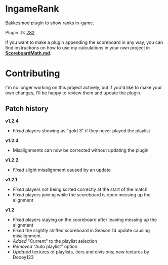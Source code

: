 
# IngameRank
Bakkesmod plugin to show ranks in-game.

Plugin ID: [282](https://bakkesplugins.com/plugins/view/282)

If you want to make a plugin appending the scoreboard in any way, you can find instructions on how to use my calculations in your own project in [**ScoreboardMath.md**]().


# Contributing

I'm no longer working on this project actively, but if you'd like to make your own changes, I'll be happy to review them and update the plugin.

## Patch history

**v1.2.4**

 - *Fixed* players showing as "gold 3" if they never played the playlist

**v1.2.3**

 - Misalignments can now be corrected without updating the plugin

**v1.2.2**

 - *Fixed* slight misalignment caused by an update

**v1.2.1**

 - *Fixed* players not being sorted correctly at the start of the match
 - *Fixed* players joining while the scoreboard is open messing up the alignment

**v1.2**

 - *Fixed* players staying on the scoreboard after leaving messing up the alignment
 - *Fixed* the slightly shifted scoreboard in Season 14 update causing misalignment
 - *Added* "Current" to the playlist selection
 - *Removed* "Auto playlist" option
 - *Updated* textures of playlists, tiers and divisions; new textures by Dooey123

